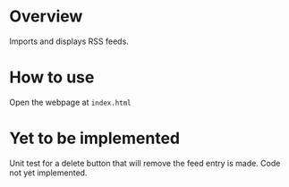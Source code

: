 # Overview
Imports and displays RSS feeds.

# How to use
Open the webpage at `index.html`

# Yet to be implemented
Unit test for a delete button that will remove the feed entry is made.  Code not yet implemented.
